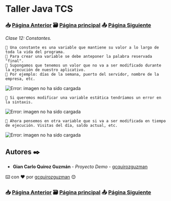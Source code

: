 # Taller Java TCS
### 📥 [Página Anterior](https://github.com/gcquirozguzman/java-tcs-202001/tree/PR00100001) 🗃️ [Página principal](https://github.com/gcquirozguzman/java-tcs-202001) 📤 [Página Siguiente](https://github.com/gcquirozguzman/java-tcs-202001/tree/SDD0100001)

_Clase 12: Constantes._

```
📢 Una constante es una variable que mantiene su valor a lo largo de toda la vida del programa. 
📢 Para crear una variable se debe anteponer la palabra reservada "final".
📢 Supongamos que tenemos un valor que no va a ser modificado durante la ejecución de nuestro aplicativo. 
📢 Por ejemplo: días de la semana, puerto del servidor, nombre de la empresa, etc.
```

![Error: imagen no ha sido cargada](https://github.com/gcquirozguzman/java-tcs-202001/blob/Clase-12/imagenes/pagina_12_1.png)

```
📢 Si queremos modificar una variable estática tendríamos un error en la sintaxis. 
```

![Error: imagen no ha sido cargada](https://github.com/gcquirozguzman/java-tcs-202001/blob/Clase-12/imagenes/pagina_12_2.png)

```
📢 Ahora pensemos en otra variable que si va a ser modificada en tiempo de ejecución. Visitas del día, saldo actual, etc.
```

![Error: imagen no ha sido cargada](https://github.com/gcquirozguzman/java-tcs-202001/blob/Clase-12/imagenes/pagina_12_3.png)


## Autores ✒️

* **Gian Carlo Quiroz Guzmán** - *Proyecto Demo* - [gcquirozguzman](https://github.com/gcquirozguzman)

⌨️ con ❤️ por [gcquirozguzman](https://github.com/gcquirozguzman) 😊

### 📥 [Página Anterior](https://github.com/gcquirozguzman/java-tcs-202001/tree/PR00100001) 🗃️ [Página principal](https://github.com/gcquirozguzman/java-tcs-202001) 📤 [Página Siguiente](https://github.com/gcquirozguzman/java-tcs-202001/tree/SDD0100001)
